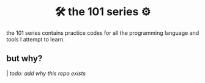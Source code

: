 <center>
  <h1>🛠️ the 101 series ⚙️</h1>
</center>

the 101 series contains practice codes for all the programming language and tools I attempt to learn.

## but why?

| _todo: add why this repo exists_
